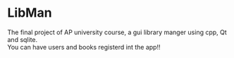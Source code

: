 # LibMan
The final project of AP university course, a gui library manger using cpp, Qt and sqlite.  
You can have users and books registerd int the app!!
